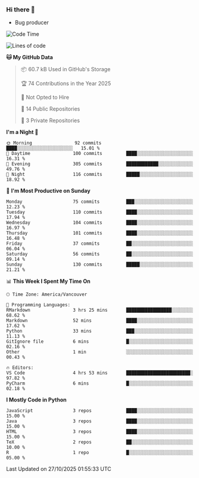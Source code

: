 ### Hi there 👋
* Bug producer


<!--START_SECTION:waka-->
![Code Time](http://img.shields.io/badge/Code%20Time-1%2C342%20hrs%2051%20mins-blue)

![Lines of code](https://img.shields.io/badge/From%20Hello%20World%20I%27ve%20Written-252.8%20thousand%20lines%20of%20code-blue)

**🐱 My GitHub Data** 

> 📦 60.7 kB Used in GitHub's Storage 
 > 
> 🏆 74 Contributions in the Year 2025
 > 
> 🚫 Not Opted to Hire
 > 
> 📜 14 Public Repositories 
 > 
> 🔑 3 Private Repositories 
 > 
**I'm a Night 🦉** 

```text
🌞 Morning                92 commits          ████░░░░░░░░░░░░░░░░░░░░░   15.01 % 
🌆 Daytime                100 commits         ████░░░░░░░░░░░░░░░░░░░░░   16.31 % 
🌃 Evening                305 commits         ████████████░░░░░░░░░░░░░   49.76 % 
🌙 Night                  116 commits         █████░░░░░░░░░░░░░░░░░░░░   18.92 % 
```
📅 **I'm Most Productive on Sunday** 

```text
Monday                   75 commits          ███░░░░░░░░░░░░░░░░░░░░░░   12.23 % 
Tuesday                  110 commits         ████░░░░░░░░░░░░░░░░░░░░░   17.94 % 
Wednesday                104 commits         ████░░░░░░░░░░░░░░░░░░░░░   16.97 % 
Thursday                 101 commits         ████░░░░░░░░░░░░░░░░░░░░░   16.48 % 
Friday                   37 commits          ██░░░░░░░░░░░░░░░░░░░░░░░   06.04 % 
Saturday                 56 commits          ██░░░░░░░░░░░░░░░░░░░░░░░   09.14 % 
Sunday                   130 commits         █████░░░░░░░░░░░░░░░░░░░░   21.21 % 
```


📊 **This Week I Spent My Time On** 

```text
🕑︎ Time Zone: America/Vancouver

💬 Programming Languages: 
RMarkdown                3 hrs 25 mins       █████████████████░░░░░░░░   68.62 % 
Markdown                 52 mins             ████░░░░░░░░░░░░░░░░░░░░░   17.62 % 
Python                   33 mins             ███░░░░░░░░░░░░░░░░░░░░░░   11.13 % 
GitIgnore file           6 mins              █░░░░░░░░░░░░░░░░░░░░░░░░   02.16 % 
Other                    1 min               ░░░░░░░░░░░░░░░░░░░░░░░░░   00.43 % 

🔥 Editors: 
VS Code                  4 hrs 53 mins       ████████████████████████░   97.82 % 
PyCharm                  6 mins              █░░░░░░░░░░░░░░░░░░░░░░░░   02.18 % 
```

**I Mostly Code in Python** 

```text
JavaScript               3 repos             ████░░░░░░░░░░░░░░░░░░░░░   15.00 % 
Java                     3 repos             ████░░░░░░░░░░░░░░░░░░░░░   15.00 % 
HTML                     3 repos             ████░░░░░░░░░░░░░░░░░░░░░   15.00 % 
TeX                      2 repos             ██░░░░░░░░░░░░░░░░░░░░░░░   10.00 % 
R                        1 repo              █░░░░░░░░░░░░░░░░░░░░░░░░   05.00 % 
```




 Last Updated on 27/10/2025 01:55:33 UTC
<!--END_SECTION:waka-->
